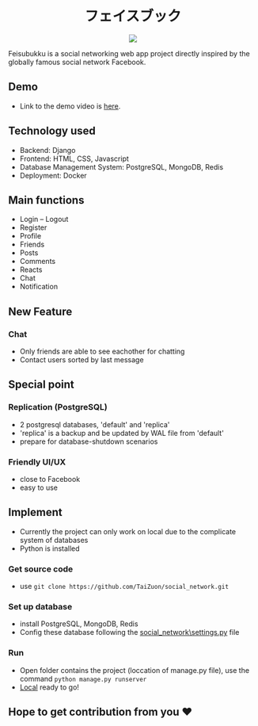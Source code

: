 <h1 align="center">
  フェイスブック　
</h1>
<div align="center">
  
![](https://img.shields.io/github/last-commit/TaiZuon/social_network/main)

</div>
<td align="center">
      Feisubukku is a social networking web app project directly inspired by the globally famous social network Facebook.
</td>

## Demo
- Link to the demo video is [here]([https://youtu.be/xHnNuKbU6_s](https://youtu.be/hDZeMxDTlC4)).

## Technology used
-	Backend: Django
-	Frontend: HTML, CSS, Javascript
-	Database Management System: PostgreSQL, MongoDB, Redis
-	Deployment: Docker

## Main functions
-	Login – Logout
-	Register
-	Profile
-	Friends
-	Posts
-	Comments
-	Reacts
-	Chat
-	Notification

## New Feature
### Chat
- Only friends are able to see eachother for chatting
- Contact users sorted by last message

## Special point
### Replication (PostgreSQL)
- 2 postgresql databases, 'default' and 'replica'
- 'replica' is a backup and be updated by WAL file from 'default'
- prepare for database-shutdown scenarios

### Friendly UI/UX
- close to Facebook
- easy to use

## Implement
- Currently the project can only work on local due to the complicate system of databases
- Python is installed
### Get source code
- use `git clone https://github.com/TaiZuon/social_network.git`
### Set up database
- install PostgreSQL, MongoDB, Redis
- Config these database following the [social_network\settings.py](https://github.com/Nguyen-Quoc-Vuong/social_network/blob/main/social_network/settings.py) file
### Run
- Open folder contains the project (loccation of manage.py file), use the command `python manage.py runserver`
- [Local](http://127.0.0.1:8000/) ready to go! 
## Hope to get contribution from you ❤️




